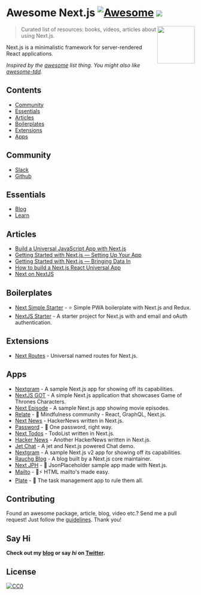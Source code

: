 # Awesome Next.js [![Awesome](https://cdn.rawgit.com/sindresorhus/awesome/d7305f38d29fed78fa85652e3a63e154dd8e8829/media/badge.svg)](https://github.com/sindresorhus/awesome) ![](https://img.shields.io/badge/unicodeveloper-approved-brightgreen.svg)

[<img src="https://rawgit.com/ooade/awesome-nextjs/master/nextjs-logo.svg" align="right" width="100">](https://github.com/zeit/next.js)

> Curated list of resources: books, videos, articles about using Next.js.

Next.js is a minimalistic framework for server-rendered React applications.

*Inspired by the [awesome](https://github.com/sindresorhus/awesome) list thing. You might also like [awesome-tdd](https://github.com/unicodeveloper/awesome-tdd).*

## Contents
- [Community](#community)
- [Essentials](#essentials)
- [Articles](#articles)
- [Boilerplates](#boilerplates)
- [Extensions](#extensions)
- [Apps](#apps)

## Community
* [Slack](https://zeit.chat)
* [Github](https://github.com/zeit/next.js)

## Essentials
* [Blog](https://zeit.co/blog/next)
* [Learn](https://learnnextjs.com/)

## Articles
 * [Build a Universal JavaScript App with Next.js](https://auth0.com/blog/building-universal-apps-with-nextjs)
 * [Getting Started with Next.js — Setting Up Your App](https://labs.redantler.com/getting-started-with-next-js-article-one-a1d9780ea9e0#.863nl4wnq)
 * [Getting Started with Next.js — Bringing Data In](https://labs.redantler.com/getting-started-with-next-js-bringing-data-in-bf40558698e2#.twjv5xk5w)
 * [How to build a Next.js React Universal App](https://medium.com/cosmicjs/how-to-build-a-next-js-react-universal-app-e610a0bc2124#.b8ayt9f39)
 * [Next on NextJS](https://jsmantra.com/next-on-next-js-1a134505f346#.sf2f64u4r)

## Boilerplates
* [Next Simple Starter](https://github.com/ooade/NextSimpleStarter) - :star: Simple PWA boilerplate with Next.js and Redux.
* [NextJS Starter](https://github.com/iaincollins/nextjs-starter) - A starter project for Next.js with and email and oAuth authentication.

## Extensions
* [Next Routes](https://github.com/fridays/next-routes) - Universal named routes for Next.js.

## Apps
* [Nextgram](https://github.com/zeit/nextgram) - A sample Next.js app for showing off its capabilities.
* [NextJS GOT](https://github.com/auth0-blog/nextjs-got) - A simple Next.js application that showcases Game of Thrones Characters.
* [Next Episode](https://github.com/timneutkens/next-episode) - A sample Next.js app showing movie episodes.
* [Relate](https://github.com/RelateNow/relate) - :construction: Mindfulness community - React, GraphQL, Next.js.
* [Next News](https://github.com/now-examples/next-news) - HackerNews written in Next.js.
* [Password](https://github.com/dotcypress/password) - :closed_lock_with_key: One password, right way.
* [Next Todos](https://github.com/lipp/next-todos) - TodoList written in Next.js.
* [Hacker News](https://github.com/lipp/hackernews) - Another HackerNews written in Next.js.
* [Jet Chat](https://github.com/lipp/jet-chat) - A jet and Next.js powered Chat demo.
* [Nextgram](https://github.com/arunoda/nextgram) - A sample Next.js v2 app for showing off its capabilities.
* [Rauchg Blog](https://github.com/rauchg/blog) - A blog built by a Next.js core maintainer.
* [Next JPH](https://github.com/renatorib/next-jph) - :memo: JsonPlaceholder sample app made with Next.js.
* [Mailto](https://github.com/dawsbot/mailto) - :love_letter::zap: HTML mailto's made easy.
* [Plate](https://github.com/knipferrc/plate) - :curry: The task management app to rule them all.

## Contributing
Found an awesome package, article, blog, video etc.? Send me a pull request! Just follow the [guidelines](/CONTRIBUTING.md). Thank you!

## Say Hi
**Check out my [blog](https://goodheads.io) or say *hi* on [Twitter](https://twitter.com/unicodeveloper).**

## License
[![CC0](http://mirrors.creativecommons.org/presskit/buttons/88x31/svg/cc-zero.svg)](http://creativecommons.org/publicdomain/zero/1.0/)
